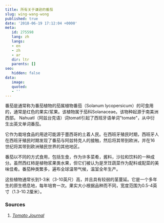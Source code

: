 ```yaml
---
title: 所有关于谦逊的番茄
slug: wing-wang-wong
published: true
date: '2018-06-19 17:12:04 +0000'
meta:
   id: 275598
   lang: zh
   langs:
   - en
   - zh
   - ar
   dir: ltr
   parents: []
seo:
   hidden: false
data:
   image: 
   quoted:
   - ''
---
```


番茄是通常称为番茄植物的茄属植物番茄（Solanum lycopersicum）的可食用的，通常是红色的果实/浆果。该植物属于茄科Solanaceae。该物种起源于南美洲西部。 Nahuatl（阿兹台克语）词tomatl引起了西班牙语单词"tomate"，从中衍生出英文单词番茄。

它作为栽培食品的用途可能源于墨西哥的土着人民。在西班牙殖民时期，西班牙人在西班牙殖民时期发现了番茄与阿兹特克人的接触，然后将其带到欧洲，并在16世纪将其带到欧洲殖民世界的其他地区。

番茄以不同的方式食用，包括生食，作为许多菜肴，酱料，沙拉和饮料的一种成分。虽然西红柿是植物浆果类水果，但它们被认为是烹饪蔬菜作为配料或配菜的美味佳肴。番茄种类繁多，遍布全球温带气候，温室全年生产。

这些植物通常长到1-3米（3-10英尺）高，并且具有较弱的茎蔓延。它是一个多年生的原生栖息地，每年培育一次。果实大小根据品种而不同，宽度范围为0.5-4英寸（1.3-10.2厘米）。

<!--{% contentfor hero %}-->
### Sources

1. [<cite>Tomato Journal</cite>](http://www.tomato.com)
<!--{% endcontentfor %}-->